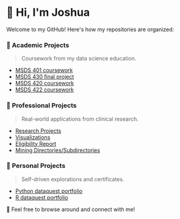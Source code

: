 # 👋 Hi, I'm Joshua

Welcome to my GitHub! Here's how my repositories are organized:

### 📘 Academic Projects
> Coursework from my data science education.
- [MSDS 401 coursework](https://github.com/jep9731/academic-MSDS401-coursework)
- [MSDS 430 final project](https://https://github.com/jep9731/academic-MSDS430-final-project)
- [MSDS 420 coursework](https://github.com/jep9731/professional-neuroimaging-analysis)
- [MSDS 422 coursework](https://github.com/jep9731/professional-neuroimaging-analysis)

### 💼 Professional Projects
> Real-world applications from clinical research.
- [Research Projects](https://github.com/jep9731/professional-neuroimaging-analysis)
- [Visualizations](https://github.com/jep9731/professional-neuroimaging-analysis)
- [Eligibility Report](https://github.com/jep9731/professional-neuroimaging-analysis)
- [Mining Directories/Subdirectories](https://github.com/jep9731/professional-clinical-dashboard)

### 🧪 Personal Projects
> Self-driven explorations and certificates.
- [Python dataquest portfolio](https://github.com/jep9731/academic-python-dataquest)
- [R dataquest portfolio](https://github.com/jep9731/academic-r-dq-portfolio)

🧠 Feel free to browse around and connect with me!
